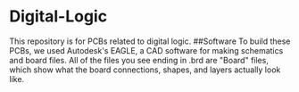 # Digital-Logic
This repository is for PCBs related to digital logic.
##Software
To build these PCBs, we used Autodesk's EAGLE, a CAD software for making schematics and board files. All of the files you see ending in .brd are "Board" files, which show what the board connections, shapes, and layers actually look like.

